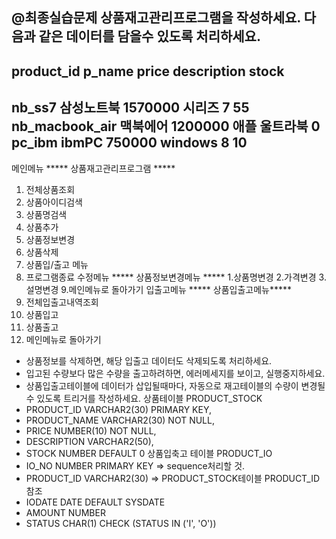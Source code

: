 @최종실습문제
상품재고관리프로그램을 작성하세요.
다음과 같은 데이터를 담을수 있도록 처리하세요.
--------------------------------------------------------------
product_id      p_name      price       description     stock
--------------------------------------------------------------
nb_ss7          삼성노트북  1570000        시리즈 7        55
nb_macbook_air  맥북에어    1200000     애플 울트라북     0
pc_ibm          ibmPC       750000      windows 8         10
--------------------------------------------------------------
메인메뉴
***** 상품재고관리프로그램 *****
1. 전체상품조회
2. 상품아이디검색
3. 상품명검색
4. 상품추가
5. 상품정보변경
6. 상품삭제
7. 상품입/출고 메뉴
9. 프로그램종료
수정메뉴
***** 상품정보변경메뉴 *****
1.상품명변경
2.가격변경
3.설명변경
9.메인메뉴로 돌아가기
입출고메뉴
***** 상품입출고메뉴*****
1. 전체입출고내역조회
2. 상품입고
3. 상품출고
9. 메인메뉴로 돌아가기
* 상품정보를 삭제하면, 해당 입출고 데이터도 삭제되도록 처리하세요.
* 입고된 수량보다 많은 수량을 출고하려하면, 에러메세지를 보이고, 실행중지하세요.
* 상품입출고테이블에 데이터가 삽입될때마다, 자동으로 재고테이블의 수량이
변경될 수 있도록 트리거를 작성하세요.
상품테이블 PRODUCT_STOCK
* PRODUCT_ID  VARCHAR2(30) PRIMARY KEY,
* PRODUCT_NAME  VARCHAR2(30)  NOT NULL,
* PRICE NUMBER(10)  NOT NULL,
* DESCRIPTION VARCHAR2(50),
* STOCK NUMBER DEFAULT 0
상품입축고 테이블 PRODUCT_IO
* IO_NO NUMBER PRIMARY KEY => sequence처리할 것.
* PRODUCT_ID VARCHAR2(30) => PRODUCT_STOCK테이블 PRODUCT_ID 참조
* IODATE DATE DEFAULT SYSDATE
* AMOUNT NUMBER
* STATUS CHAR(1) CHECK (STATUS IN ('I', 'O'))
